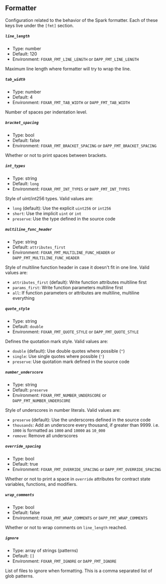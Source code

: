 ## Formatter

Configuration related to the behavior of the Spark formatter. Each of these keys live under the `[fmt]` section.

##### `line_length`

- Type: number
- Default: 120
- Environment: `FOXAR_FMT_LINE_LENGTH` or `DAPP_FMT_LINE_LENGTH`

Maximum line length where formatter will try to wrap the line.

##### `tab_width`

- Type: number
- Default: 4
- Environment: `FOXAR_FMT_TAB_WIDTH` or `DAPP_FMT_TAB_WIDTH`

Number of spaces per indentation level.

##### `bracket_spacing`

- Type: bool
- Default: false
- Environment: `FOXAR_FMT_BRACKET_SPACING` or `DAPP_FMT_BRACKET_SPACING`

Whether or not to print spaces between brackets.

##### `int_types`

- Type: string
- Default: `long`
- Environment: `FOXAR_FMT_INT_TYPES` or `DAPP_FMT_INT_TYPES`

Style of uint/int256 types. Valid values are:

- `long` (default): Use the explicit `uint256` or `int256`
- `short`: Use the implicit `uint` or `int`
- `preserve`: Use the type defined in the source code

##### `multiline_func_header`

- Type: string
- Default: `attributes_first`
- Environment: `FOXAR_FMT_MULTILINE_FUNC_HEADER` or `DAPP_FMT_MULTILINE_FUNC_HEADER`

Style of multiline function header in case it doesn't fit in one line. Valid values are:

- `attributes_first` (default): Write function attributes multiline first
- `params_first`: Write function parameters multiline first
- `all`: If function parameters or attributes are multiline, multiline everything

##### `quote_style`

- Type: string
- Default: `double`
- Environment: `FOXAR_FMT_QUOTE_STYLE` or `DAPP_FMT_QUOTE_STYLE`

Defines the quotation mark style. Valid values are:

- `double` (default): Use double quotes where possible (`"`)
- `single`: Use single quotes where possible (`'`)
- `preserve`: Use quotation mark defined in the source code

##### `number_underscore`

- Type: string
- Default: `preserve`
- Environment: `FOXAR_FMT_NUMBER_UNDERSCORE` or `DAPP_FMT_NUMBER_UNDERSCORE`

Style of underscores in number literals. Valid values are:

- `preserve` (default): Use the underscores defined in the source code
- `thousands`: Add an underscore every thousand, if greater than 9999. i.e. `1000` is formatted as `1000` and `10000` as `10_000`
- `remove`: Remove all underscores

##### `override_spacing`

- Type: bool
- Default: true
- Environment: `FOXAR_FMT_OVERRIDE_SPACING` or `DAPP_FMT_OVERRIDE_SPACING`

Whether or not to print a space in `override` attributes for contract state variables, functions, and modifiers.

##### `wrap_comments`

- Type: bool
- Default: false
- Environment: `FOXAR_FMT_WRAP_COMMENTS` or `DAPP_FMT_WRAP_COMMENTS`

Whether or not to wrap comments on `line_length` reached.

##### `ignore`

- Type: array of strings (patterns)
- Default: `[]`
- Environment: `FOXAR_FMT_IGNORE` or `DAPP_FMT_IGNORE`

List of files to ignore when formatting. This is a comma separated list of glob patterns.
